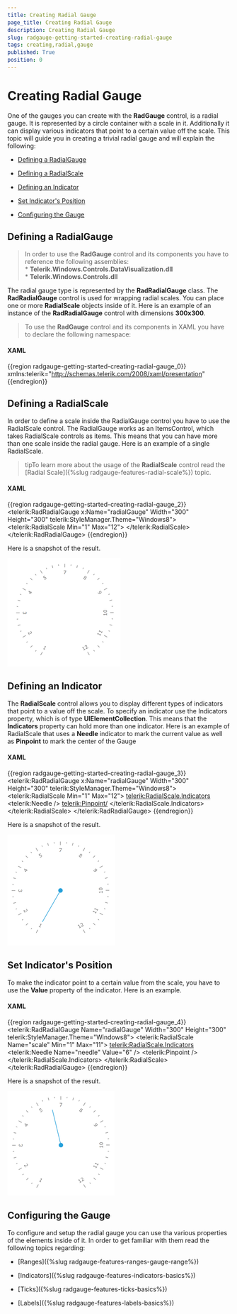 ```yaml
---
title: Creating Radial Gauge
page_title: Creating Radial Gauge
description: Creating Radial Gauge
slug: radgauge-getting-started-creating-radial-gauge
tags: creating,radial,gauge
published: True
position: 0
---
```


# Creating Radial Gauge



One of the gauges you can create with the __RadGauge__ control, is a radial gauge. It is represented by a circle container with a scale in it. Additionally it can display various indicators that point to a certain value off the scale. This topic will guide you in creating a trivial radial gauge and will explain the following:
      

* [Defining a RadialGauge](#defining-a-radialgauge)

* [Defining a RadialScale](#defining-a-radialscale)

* [Defining an Indicator](#defining-an-indicator)

* [Set Indicator's Position](#set-indicators-position)

* [Configuring the Gauge](#configuring-the-gauge)

## Defining a RadialGauge

>In order to use the __RadGauge__ control and its components you have to reference the following assemblies:<br/>* __Telerik.Windows.Controls.DataVisualization.dll__<br/>* __Telerik.Windows.Controls.dll__

The radial gauge type is represented by the __RadRadialGauge__ class. The __RadRadialGauge__ control is used for wrapping radial scales. You can place one or more __RadialScale__ objects inside of it. Here is an example of an instance of the __RadRadialGauge__ control with dimensions __300x300__.


>To use the __RadGauge__ control and its components in XAML you have to declare the following namespace:
            

#### __XAML__

{{region radgauge-getting-started-creating-radial-gauge_0}}
	xmlns:telerik="http://schemas.telerik.com/2008/xaml/presentation"
	{{endregion}}



## Defining a RadialScale

In order to define a scale inside the RadialGauge control you have to use the RadialScale control. The RadialGauge works as an ItemsControl, which takes RadialScale controls as items. This means that you can have more than one scale inside the radial gauge. Here is an example of a single RadialScale.

>tipTo learn more about the usage of the __RadialScale__ control read the [Radial Scale]({%slug radgauge-features-radial-scale%}) topic.
        

#### __XAML__

{{region radgauge-getting-started-creating-radial-gauge_2}}
	<telerik:RadRadialGauge x:Name="radialGauge"
	                        Width="300"
	                        Height="300"
	                        telerik:StyleManager.Theme="Windows8">
	    <telerik:RadialScale Min="1"
	                         Max="12">
	    </telerik:RadialScale>
	</telerik:RadRadialGauge>
	{{endregion}}



Here is a snapshot of the result.

![](images/RadGauge_GettingStarted_RadialGauge_02.png)

## Defining an Indicator

The __RadialScale__ control allows you to display different types of indicators that point to a value off the scale. To specify an indicator use the Indicators property, which is of type __UIElementCollection__. This means that the __Indicators__ property can hold more than one indicator. Here is an example of RadialScale that uses a __Needle__ indicator to mark the current value as well as __Pinpoint__ to mark the center of the Gauge
        

#### __XAML__

{{region radgauge-getting-started-creating-radial-gauge_3}}
	 <telerik:RadRadialGauge x:Name="radialGauge"
	                        Width="300"
	                        Height="300"
	                        telerik:StyleManager.Theme="Windows8">
	    <telerik:RadialScale Min="1"
	                         Max="12">
	        <telerik:RadialScale.Indicators>
	            <telerik:Needle />
	            <telerik:Pinpoint/>
	        </telerik:RadialScale.Indicators>
	    </telerik:RadialScale>
	</telerik:RadRadialGauge>
	{{endregion}}



Here is a snapshot of the result.

![](images/RadGauge_GettingStarted_RadialGauge_03.png)

## Set Indicator's Position

To make the indicator point to a certain value from the scale, you have to use the __Value__ property of the indicator. Here is an example.
        

#### __XAML__

{{region radgauge-getting-started-creating-radial-gauge_4}}
	<telerik:RadRadialGauge Name="radialGauge"
	                    Width="300"
	                    Height="300"
	                    telerik:StyleManager.Theme="Windows8">
	    <telerik:RadialScale Name="scale"
	                    Min="1"
	                    Max="11">
	        <telerik:RadialScale.Indicators>
	            <telerik:Needle Name="needle" Value="6" />
	            <telerik:Pinpoint />
	        </telerik:RadialScale.Indicators>
	    </telerik:RadialScale>
	</telerik:RadRadialGauge>
	{{endregion}}



Here is a snapshot of the result.

![](images/RadGauge_GettingStarted_RadialGauge_04.png)

## Configuring the Gauge

To configure and setup the radial gauge you can use tha various properties of the elements inside of it. In order to get familiar with them read the following topics regarding:

* [Ranges]({%slug radgauge-features-ranges-gauge-range%})

* [Indicators]({%slug radgauge-features-indicators-basics%})

* [Ticks]({%slug radgauge-features-ticks-basics%})

* [Labels]({%slug radgauge-features-labels-basics%})
